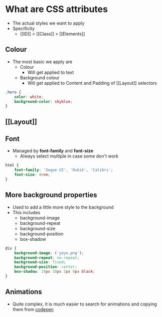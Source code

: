 # What are CSS attributes
- The actual styles we want to apply
- Specificity
	- [[ID]] > [[Class]] > [[Elements]]
## Colour
- The most basic we apply are
	- Colour
		- Will get applied to text
	- Background colour
		- Will get applied to Content and Padding of [[Layout]] selectors
```css
.hero {
	color: white;
	background-color: skyblue;
}
```
## [[Layout]]
## Font
- Managed by **font-family** and **font-size**
	- Always select multiple in case some don't work
```css
html {
	font-family: 'Segoe UI', 'Rubik', 'Calibri';
	font-size: 4rem;
}
```
## More background properties
- Used to add a little more style to the background
- This includes
	- background-image
	- background-repeat
	- background-size
	- background-position
	- box-shadow
```css
div {
	background-image: ('yoyo.png');
	background-repeat: no-repeat;
	background-size: fixed;
	background-position: center;
	box-shadow: 10px 10px 5px 0px black;
}
```
## Animations
- Quite complex, it is much easier to search for animations and copying them from [codepen](https://codepen.io)
